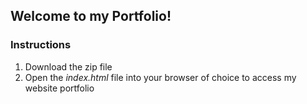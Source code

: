 ## Welcome to my Portfolio!

### Instructions
1. Download the zip file
2. Open the *index.html* file into your browser of choice to access my website portfolio
